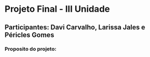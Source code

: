 # Projeto Final - III Unidade
## Participantes: Davi Carvalho, Larissa Jales e Péricles Gomes
### Proposito do projeto: 

